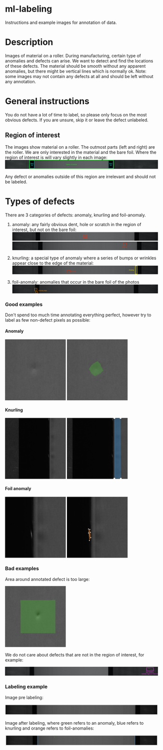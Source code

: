 # ml-labeling
Instructions and example images for annotation of data.

# Description

Images of material on a roller. During manufacturing, certain type of anomalies and defects can arise. We want to detect and find the locations of these defects. The material should be smooth without any apparent anomalies, but there might be vertical lines which is normally ok.
Note: some images may not contain any defects at all and should be left without any annotation.


# General instructions

You do not have a lot of time to label, so please only focus on the most obvious defects. If you are unsure, skip it or leave the defect unlabeled.


## Region of interest

The images show material on a roller. The outmost parts (left and right) are the roller. We are only interested in the material and the bare foil. Where the region of interest is will vary slightly in each image:
![Region of interest](./vision-anomaly-detection/examples/roi-unpressed.jpg)

Any defect or anomalies outside of this region are irrelevant and should not be labeled.

# Types of defects

There are 3 categories of defects: anomaly, knurling and foil-anomaly.

1. anomaly: any fairly obvious dent, hole or scratch in the region of interest, but not on the bare foil:
![anomaly](./vision-anomaly-detection/examples/anomaly/2020-07-02T08-42-00.650174555Z.jpg)
![anomaly](./vision-anomaly-detection/examples/anomaly/2020-07-05T07-13-44.506911644Z.jpg)


2. knurling: a special type of anomaly where a series of bumps or wrinkles appear close to the edge of the material:
![knurling](./vision-anomaly-detection/examples/knurling/2020-07-06T12-37-15.649572202Z.jpg)


3. foil-anomaly: anomalies that occur in the bare foil of the photos
![foil-anomaly](./vision-anomaly-detection/examples/anomaly-bare-foil/2020-07-02T07-37-28.67626241Z.jpg)


### Good examples
Don't spend too much time annotating everything perfect, however try to label as few non-defect pixels as possible:

#### Anomaly 

<img src='./vision-anomaly-detection/examples/anomaly-unannotated.png' width="200" height="200" /> <img src='./vision-anomaly-detection/examples/anomaly-annotated.png' width="200" height="200" />

#### Knurling 
<img src='./vision-anomaly-detection/examples/knurling-unannotated.png' width="200" height="200" /> <img src='./vision-anomaly-detection/examples/knurling-annotated.png' width="200" height="200" />

#### Foil anomaly
<img src='./vision-anomaly-detection/examples/foil-anomaly-unannotated.png' width="200" height="200" /> <img src='./vision-anomaly-detection/examples/foil-anomaly-annotated.png' width="200" height="200" />


### Bad examples

Area around annotated defect is too large:

<img src='./vision-anomaly-detection/examples/bad-bbox/anomaly-bad-annotation.png' width="200" height="200" />

We do not care about defects that are not in the region of interest, for example:

![bad bbox](./vision-anomaly-detection/examples/bad-bbox/2020-07-01T10-57-45.046169911Z.jpg)

### Labeling example 
Image pre labeling: 

![pre-labeling](./vision-anomaly-detection/examples/unannotated.png)

Image after labeling, where green refers to an anomaly, blue refers to knurling and orange refers to foil-anomalies:

![post-labeling](./vision-anomaly-detection/examples/annotated.png)

